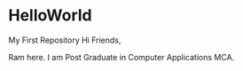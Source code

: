 # HelloWorld
My First Repository
Hi Friends,

Ram here. I am Post Graduate in Computer Applications MCA.

